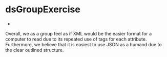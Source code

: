 # dsGroupExercise
-
Overall, we as a group feel as if XML would be the easier format for a computer to read due to its repeated use of tags for each attribute. Furthermore, we believe that it is easiest to use JSON as a humand due to the clear outlined structure. 
